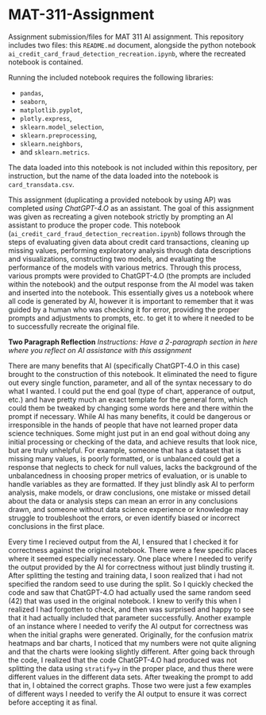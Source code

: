 # MAT-311-Assignment
Assignment submission/files for MAT 311 AI assignment.
This repository includes two files: this `README.md` document, alongside the python notebook `ai_credit_card_fraud_detection_recreation.ipynb`, where the recreated notebook is contained. 

Running the included notebook requires the following libraries:
* `pandas`,
* `seaborn`,
* `matplotlib.pyplot`,
* `plotly.express`,
* `sklearn.model_selection`,
* `sklearn.preprocessing`,
* `sklearn.neighbors`,
* and `sklearn.metrics`.

The data loaded into this notebook is not included within this repository, per instruction, but the name of the data loaded into the notebook is `card_transdata.csv`.

This assignment (duplicating a provided notebook by using AP) was completed *using ChatGPT-4.O* as an assistant. The goal of this assignment was given as recreating a given notebook strictly by prompting an AI assistant to produce the proper code. This notebook (`ai_credit_card_fraud_detection_recreation.ipynb`) follows through the steps of evaluating given data about credit card transactions, cleaning up missing values, performing exploratory analysis through data descriptions and visualizations, constructing two models, and evaluating the performance of the models with various metrics. Through this process, various prompts were provided to ChatGPT-4.O (the prompts are included within the notebook) and the output response from the AI model was taken and inserted into the notebook. This essentially gives us a notebook where all code is generated by AI, however it is important to remember that it was guided by a human who was checking it for error, providing the proper prompts and adjustments to prompts, etc. to get it to where it needed to be to successfully recreate the original file. 

**Two Paragraph Reflection**
*Instructions: Have a 2-paragraph section in here where you reflect on AI assistance with
this assignment*

There are many benefits that AI (specifically ChatGPT-4.O in this case) brought to the construction of this notebook. It eliminated the need to figure out every single function, parameter, and all of the syntax necessary to do what I wanted. I could put the end goal (type of chart, apperance of output, etc.) and have pretty much an exact template for the general form, which could them be tweaked by changing some words here and there within the prompt if necessary. While AI has many benefits, it could be dangerous or irresponsible in the hands of people that have not learned proper data science techniques. Some might just put in an end goal without doing any initial processing or checking of the data, and achieve results that look nice, but are truly unhelpful. For example, someone that has a dataset that is missing many values, is poorly formatted, or is unbalanced could get a response that neglects to check for null values, lacks the background of the unbalancedness in choosing proper metrics of evaluation, or is unable to handle variables as they are formatted. If they just blindly ask AI to perform analysis, make models, or draw conclusions, one mistake or missed detail about the data or analysis steps can mean an error in any conclusions drawn, and someone without data science experience or knowledge may struggle to troubleshoot the errors, or even identify biased or incorrect conclusions in the first place.

Every time I recieved output from the AI, I ensured that I checked it for correctness against the original notebook. There were a few specific places where it seemed especially necessary. One place where I needed to verify the output provided by the AI for correctness without just blindly trusting it. After splitting the testing and training data, I soon realized that i had not specified the random seed to use during the split. So I quickly checked the code and saw that ChatGPT-4.O had actually used the same random seed (42) that was used in the original notebook. I knew to verify this when I realized I had forgotten to check, and then was surprised and happy to see that it had actually included that parameter successfully. Another example of an instance where I needed to verify the AI output for correctness was when the initial graphs were generated. Originally, for the confusion matrix heatmaps and bar charts, I noticed that my numbers were not quite aligning and that the charts were looking slightly different. After going back through the code, I realized that the code ChatGPT-4.O had produced was not splitting the data using `stratify=y` in the proper place, and thus there were different values in the different data sets. After tweaking the prompt to add that in, I obtained the correct graphs. Those two were just a few examples of different ways I needed to verify the AI output to ensure it was correct before accepting it as final. 
